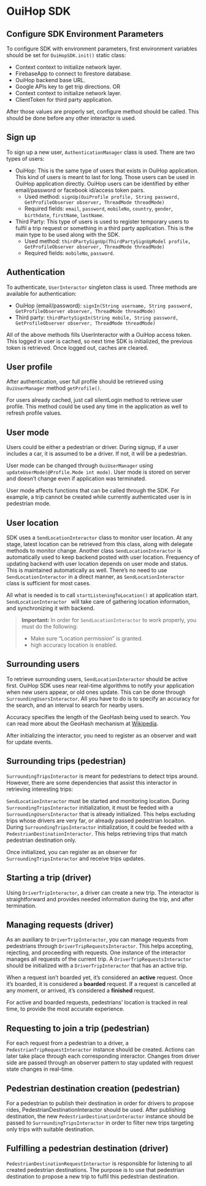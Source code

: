 # OuiHop SDK

## Configure SDK Environment Parameters
To configure SDK with environment parameters, first environment variables should be set for `OuiHopSDK.init()` static class:
- Context context to initialize network layer. 
- FirebaseApp to connect to firestore database. 
- OuiHop backend base URL.
- Google APIs key to get trip directions.
OR
- Context context to initialize network layer.
- ClientToken for third party application.

After those values are properly set, configure method should be called. This should be done before any other interactor is used.

## Sign up
To sign up a new user, `AuthenticationManager` class is used. There are two types of users:

- OuiHop: This is the same type of users that exists in OuiHop application. This kind of users is meant to last for long. Those users can be used in OuiHop application directly. OuiHop users can be identified by either email/password or facebook id/access token pairs.
  - Used method: `signUp(OuiProfile profile, String password, GetProfileObserver observer, ThreadMode threadMode)`
  - Required fields: `email`, `password`, `mobileNo`, `country`, `gender`, `birthdate`, `firstName`, `lastName`.
- Third Party: This type of users is used to register temporary users to fulfil a trip request or something in a third party application. This is the main type to be used along with the SDK.
  - Used method: `thirdPartySignUp(ThirdPartySignUpModel profile, GetProfileObserver observer, ThreadMode threadMode)`
  - Required fields: `mobileNo`, `password`.

## Authentication
To authenticate, `UserInteractor` singleton class is used. Three methods are available for authentication:

- OuiHop (email/password): `signIn(String username, String password, GetProfileObserver observer, ThreadMode threadMode)`
- Third party: `thirdPartySignIn(String mobile, String password, GetProfileObserver observer, ThreadMode threadMode)`

All of the above methods fills UserInteractor with a OuiHop access token. This logged in user is cached, so next time SDK is initialized, the previous token is retrieved. Once logged out, caches are cleared.

## User profile
After authentication, user full profile should be retrieved using `OuiUserManager` method `getProfile()`.

For users already cached, just call silentLogin method to retrieve user profile. This method could be used any time in the application as well to refresh profile values.

## User mode
Users could be either a pedestrian or driver. During signup, if a user includes a car, it is assumed to be a driver. If not, it will be a pedestrian.

User mode can be changed through `OuiUserManager` using `updateUserMode(@Profile.Mode int mode)`. User mode is stored on server and doesn’t change even if application was terminated.

User mode affects functions that can be called through the SDK. For example, a trip cannot be created while currently authenticated user is in pedestrian mode.

## User location 
SDK uses a `SendLocationInteractor` class to monitor user location. At any stage, latest location can be retrieved from this class, along with delegate methods to monitor change. Another class `SendLocationInteractor` is automatically used to keep backend posted with user location. Frequency of updating backend with user location depends on user mode and status. This is maintained automatically as well. There’s no need to use `SendLocationInteractor` in a direct manner, as `SendLocationInteractor ` class is sufficient for most cases.

All what is needed is to call `startListeningToLocation()` at application start. `SendLocationInteractor ` will take care of gathering location information, and synchronizing it with backend.

> **Important:** In order for `SendLocationInteractor` to work properly, you must do the following:
> 
>- Make sure “Location permission” is granted.
>- high accuracy location is enabled.

## Surrounding users
To retrieve surrounding users, `SendLocationInteractor` should be active first. OuiHop SDK uses near real-time algorithms to notify your application when new users appear, or old ones update. This can be done through `SurroundingUsersInteractor`. All you have to do is to specify an accuracy for the search, and an interval to search for nearby users.

Accuracy specifies the length of the GeoHash being used to search. You can read more about the GeoHash mechanism at [Wikipedia](https://en.wikipedia.org/wiki/Geohash).

After initializing the interactor, you need to register as an observer and wait for update events.

## Surrounding trips (pedestrian)
`SurroundingTripsInteractor` is meant for pedestrians to detect trips around. However, there are some dependencies that assist this interactor in retrieving interesting trips:

`SendLocationInteractor` must be started and monitoring location.
During `SurroundingTripsInteractor` initialization, it must be feeded with a `SurroundingUsersInteractor` that is already initialized. This helps excluding trips whose drivers are very far, or already passed pedestrian locaiton.
During `SurroundingTripsInteractor` initialization, it could be feeded with a `PedestrianDestinationInteractor`. This helps retrieving trips that match pedestrian destination only.

Once initialized, you can register as an observer for `SurroundingTripsInteractor` and receive trips updates.

## Starting a trip (driver)
Using `DriverTripInteractor`, a driver can create a new trip. The interactor is straightforward and provides needed information during the trip, and after termination.

## Managing requests (driver)
As an auxiliary to `DriverTripInteractor`, you can manage requests from pedestrians through `DriverTripRequestsInteractor`. This helps accepting, rejecting, and proceeding with requests. One instance of the interactor manages all requests of the current trip. A `DriverTripRequestsInteractor` should be initialized with a `DriverTripInteractor` that has an active trip.

When a request isn’t boarded yet, it’s considered an **active** request. Once it’s boarded, it is considered a **boarded** request. If a request is cancelled at any moment, or arrived, it’s considered a **finished** request.

For active and boarded requests, pedestrians’ location is tracked in real time, to provide the most accurate experience.

## Requesting to join a trip (pedestrian)
For each request from a pedestrian to a driver, a `PedestrianTripRequestInteractor` instance should be created. Actions can later take place through each corresponding interactor. Changes from driver side are passed through an observer pattern to stay updated with request state changes in real-time.

## Pedestrian destination creation (pedestrian)
For a pedestrian to publish their destination in order for drivers to propose rides, PedestrianDestinationInteractor should be used. After publishing destination, the new `PedestrianDestinationInteractor` instance should be passed to `SurroundingTripsInteractor` in order to filter new trips targeting only trips with suitable destination.

## Fulfilling a pedestrian destination (driver)
`PedestrianDestinationRequestInteractor` is responsible for listening to all created pedestrian destinations. The purpose is to use that pedestrian destination to propose a new trip to fulfil this pedestrian destination.
